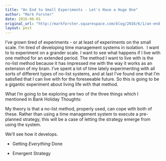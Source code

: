 ```yaml
---
title: "An End to Small Experiments - Let's Have a Huge One"
author: "Mark Forster"
date: 2016-06-01
original_url: "http://markforster.squarespace.com/blog/2016/6/1/an-end-to-small-experiments-lets-have-a-huge-one.html"
layout: post
---
```


I’ve grown tired of experiments - or at least of experiments on the small scale. I’m tired of developing time management systems in isolation.  I want to to experiment on a grander scale. I want to see what happens if I live with one method for an extended period. The method I want to live with is the no-list method because it has impressed me with the way it works as an extension of my brain. I’ve spent a lot of time lately experimenting with all sorts of different types of no-list systems, and at last I’ve found one that I’m satisfied that I can live with for the foreseeable future. So this is going to be a gigantic experiment about living life with that method.

What I’m going to be exploring are two of the three things which I mentioned in Bank Holiday Thoughts:

My theory is that a no-list method, properly used, can cope with both of these. Rather than using a time management system to execute a pre-planned strategy, this will be a case of letting the strategy emerge from using the system.

We’ll see how it develops.

- Getting *Everything* Done

- Emergent Strategy
